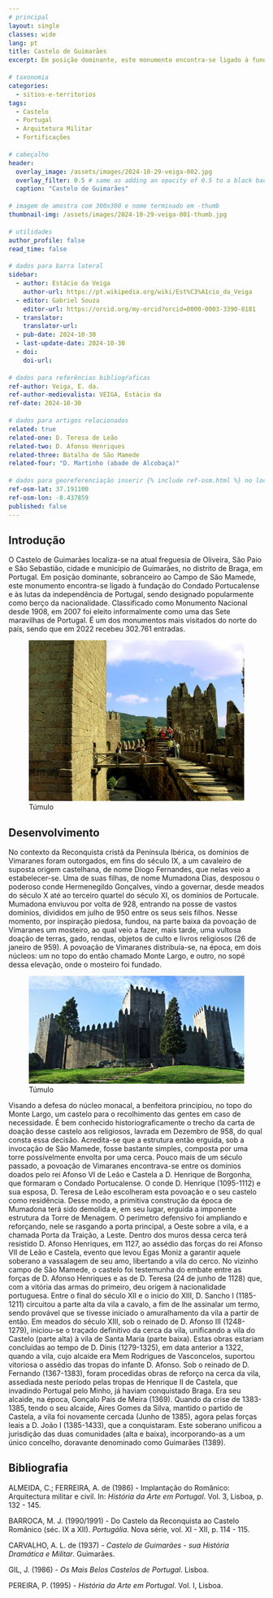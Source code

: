 ```yaml
---
# principal
layout: single
classes: wide
lang: pt
title: Castelo de Guimarães
excerpt: Em posição dominante, este monumento encontra-se ligado à fundação do Condado Portucalense e às lutas da independência de Portugal, sendo designado popularmente como berço da nacionalidade.

# taxonomia
categories:
  - sitios-e-territorios
tags:
  - Castelo
  - Portugal
  - Arquitetura Militar
  - Fortificações

# cabeçalho
header:
  overlay_image: /assets/images/2024-10-29-veiga-002.jpg
  overlay_filter: 0.5 # same as adding an opacity of 0.5 to a black background
  caption: "Castelo de Guimarães"

# imagem de amostra com 300x300 e nome terminado em -thumb
thumbnail-img: /assets/images/2024-10-29-veiga-001-thumb.jpg

# utilidades
author_profile: false
read_time: false

# dados para barra lateral
sidebar:
  - author: Estácio da Veiga
    author-url: https://pt.wikipedia.org/wiki/Est%C3%A1cio_da_Veiga
  - editor: Gabriel Souza
    editor-url: https://orcid.org/my-orcid?orcid=0000-0003-3390-8181
  - translator: 
    translator-url:
  - pub-date: 2024-10-30
  - last-update-date: 2024-10-30
  - doi: 
    doi-url:

# dados para referências bibliogŕaficas
ref-author: Veiga, E. da.
ref-author-medievalista: VEIGA, Estácio da
ref-date: 2024-10-30

# dados para artigos relacionados
related: true
related-one: D. Teresa de Leão 
related-two: D. Afonso Henriques
related-three: Batalha de São Mamede
related-four: "D. Martinho (abade de Alcobaça)"

# dados para georeferenciação inserir {% include ref-osm.html %} no local onde é para surgir mapa
ref-osm-lat: 37.191100
ref-osm-lon: -8.437859
published: false
---
```


## Introdução
O Castelo de Guimarães localiza-se na atual freguesia de Oliveira, São Paio e São Sebastião, cidade e município de Guimarães, no distrito de Braga, em Portugal.
Em posição dominante, sobranceiro ao Campo de São Mamede, este monumento encontra-se ligado à fundação do Condado Portucalense e às lutas da independência de Portugal, sendo designado popularmente como berço da nacionalidade.
Classificado como Monumento Nacional desde 1908, em 2007 foi eleito informalmente como uma das Sete maravilhas de Portugal.
É um dos monumentos mais visitados do norte do país, sendo que em 2022 recebeu 302.761 entradas.

<figure>
    <a href="/assets/images/2024-10-29-veiga-001.jpg"><img src="/assets/images/2024-10-29-veiga-001.jpg"></a>
    <figcaption>Túmulo</figcaption>        
</figure>

## Desenvolvimento
No contexto da Reconquista cristã da Península Ibérica, os domínios de Vimaranes foram outorgados, em fins do século IX, a um cavaleiro de suposta origem castelhana, de nome Diogo Fernandes, que nelas veio a estabelecer-se.
Uma de suas filhas, de nome Mumadona Dias, desposou o poderoso conde Hermenegildo Gonçalves, vindo a governar, desde meados do século X até ao terceiro quartel do século XI, os domínios de Portucale. Mumadona enviuvou por volta de 928, entrando na posse de vastos domínios, divididos em julho de 950 entre os seus seis filhos. Nesse momento, por inspiração piedosa, fundou, na parte baixa da povoação de Vimaranes um mosteiro, ao qual veio a fazer, mais tarde, uma vultosa doação de terras, gado, rendas, objetos de culto e livros religiosos (26 de janeiro de 959). 
A povoação de Vimaranes distribuía-se, na época, em dois núcleos: um no topo do então chamado Monte Largo, e outro, no sopé dessa elevação, onde o mosteiro foi fundado. 

<figure>
    <a href="/assets/images/2024-10-29-veiga-002.jpg"><img src="/assets/images/2024-10-29-veiga-002.jpg"></a>
    <figcaption>Túmulo</figcaption>        
</figure>

Visando a defesa do núcleo monacal, a benfeitora principiou, no topo do Monte Largo, um castelo para o recolhimento das gentes em caso de necessidade. É bem conhecido historiograficamente o trecho da carta de doação desse castelo aos religiosos, lavrada em Dezembro de 958, do qual consta essa decisão. Acredita-se que a estrutura então erguida, sob a invocação de São Mamede, fosse bastante simples, composta por uma torre possívelmente envolta por uma cerca.
Pouco mais de um século passado, a povoação de Vimaranes encontrava-se entre os domínios doados pelo rei Afonso VI de Leão e Castela a D. Henrique de Borgonha, que formaram o Condado Portucalense. O conde D. Henrique (1095-1112) e sua esposa, D. Teresa de Leão escolheram esta povoação e o seu castelo como residência. Desse modo, a primitiva construção da época de Mumadona terá sido demolida e, em seu lugar, erguida a imponente estrutura da Torre de Menagem. O perímetro defensivo foi ampliando e reforçando, nele se rasgando a porta principal, a Oeste sobre a vila, e a chamada Porta da Traição, a Leste.
Dentro dos muros dessa cerca terá resistido D. Afonso Henriques, em 1127, ao assédio das forças do rei Afonso VII de Leão e Castela, evento que levou Egas Moniz a garantir aquele soberano a vassalagem de seu amo, libertando a vila do cerco. No vizinho campo de São Mamede, o castelo foi testemunha do embate entre as forças de D. Afonso Henriques e as de D. Teresa (24 de junho de 1128) que, com a vitória das armas do primeiro, deu origem à nacionalidade portuguesa.
Entre o final do século XII e o início do XIII, D. Sancho I (1185-1211) circuitou a parte alta da vila a cavalo, a fim de lhe assinalar um termo, sendo provável que se tivesse iniciado o amuralhamento da vila a partir de então. Em meados do século XIII, sob o reinado de D. Afonso III (1248-1279), iniciou-se o traçado definitivo da cerca da vila, unificando a vila do Castelo (parte alta) à vila de Santa Maria (parte baixa). Estas obras estariam concluídas ao tempo de D. Dinis (1279-1325), em data anterior a 1322, quando a vila, cujo alcaide era Mem Rodrigues de Vasconcelos, suportou vitoriosa o assédio das tropas do infante D. Afonso. 
Sob o reinado de D. Fernando (1367-1383), foram procedidas obras de reforço na cerca da vila, assediada neste período pelas tropas de Henrique II de Castela, que invadindo Portugal pelo Minho, já haviam conquistado Braga. Era seu alcaide, na época, Gonçalo Pais de Meira (1369).
Quando da crise de 1383-1385, tendo o seu alcaide, Aires Gomes da Silva, mantido o partido de Castela, a vila foi novamente cercada (Junho de 1385), agora pelas forças leais a D. João I (1385-1433), que a conquistaram. Este soberano unificou a jurisdição das duas comunidades (alta e baixa), incorporando-as a um único concelho, doravante denominado como Guimarães (1389). 


## Bibliografia
ALMEIDA, C.; FERREIRA, A. de (1986) - Implantação do Românico: Arquitectura militar e civil. In: *História da Arte em Portugal*. Vol. 3, Lisboa, p. 132 - 145. 

BARROCA, M. J. (1990/1991) - Do Castelo da Reconquista ao Castelo Românico (séc. IX a XII). *Portugália*. Nova série, vol. XI - XII, p. 114 - 115. 

CARVALHO, A. L. de (1937) - *Castelo de Guimarães - sua História Dramática e Militar*. Guimarães. 

GIL, J. (1986) - *Os Mais Belos Castelos de Portugal*. Lisboa. 

PEREIRA, P. (1995) - *História da Arte em Portugal*. Vol. I, Lisboa. 
